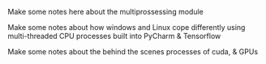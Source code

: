 
Make some notes here about the multiprossessing module

Make some notes about how windows and Linux cope differently using multi-threaded CPU processes built into PyCharm & Tensorflow

Make some notes about the behind the scenes processes of cuda, & GPUs